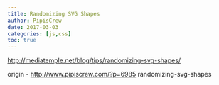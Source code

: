 ```yaml
---
title: Randomizing SVG Shapes
author: PipisCrew
date: 2017-03-03
categories: [js,css]
toc: true
---
```


http://mediatemple.net/blog/tips/randomizing-svg-shapes/

origin - http://www.pipiscrew.com/?p=6985 randomizing-svg-shapes